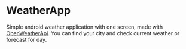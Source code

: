 # WeatherApp
Simple android weather application with one screen, made with [OpenWeatherApi](https://openweathermap.org/api). 
You can find your city and check current weather or forecast for day.
